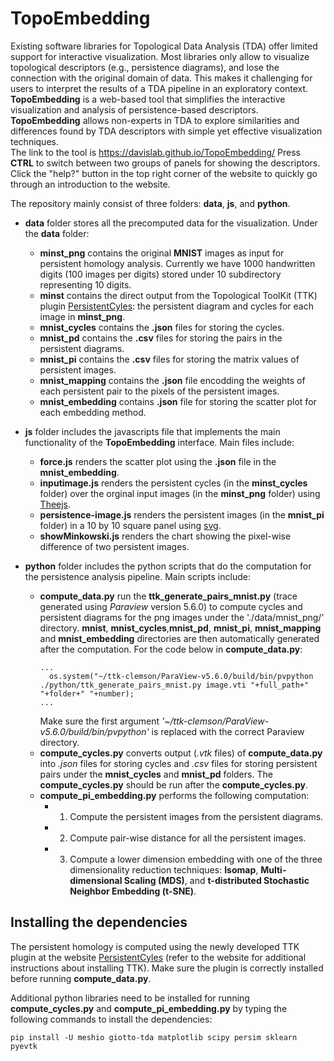 # TopoEmbedding
Existing software libraries for Topological Data Analysis (TDA) offer limited support for interactive visualization. Most libraries only allow to visualize topological descriptors (e.g., persistence diagrams), and lose the connection with the original domain of data. This makes it challenging for users to interpret the results of a TDA pipeline in an exploratory context. **TopoEmbedding** is a web-based tool that simplifies the interactive visualization and analysis of persistence-based descriptors. **TopoEmbedding** allows non-experts in TDA to explore similarities and differences found by TDA descriptors with simple yet effective visualization techniques.  
The link to the tool is https://davislab.github.io/TopoEmbedding/
Press **CTRL** to switch between two groups of panels for showing the descriptors. Click the "help?" button in the top right corner of the website to quickly go through an introduction to the website.

The repository mainly consist of three folders: **data**, **js**, and **python**.

- **data** folder stores all the precomputed data for the visualization. Under the **data** folder:
   - **minst_png** contains the original **MNIST** images as input for persistent homology analysis. Currently we have 1000 handwritten digits (100 images per digits) stored under 10 subdirectory representing 10 digits.
   - **minst** contains the direct output from the Topological ToolKit (TTK) plugin [PersistentCyles](https://github.com/IuricichF/PersistenceCycles): the persistent diagram and cycles for each image in **minst_png**.
   - **mnist_cycles** contains the **.json** files for storing the cycles. 
   - **mnist_pd** contains the **.csv** files for storing the pairs in the persistent diagrams.
   - **mnist_pi** contains the **.csv** files for storing the matrix values of persistent images.
   - **mnist_mapping** contains the **.json** file encodding the weights of each persistent pair to the pixels of the persistent images.
   - **mnist_embedding** contains **.json** file for storing the scatter plot for each embedding method.

- **js** folder includes the javascripts file that implements the main functionality of the **TopoEmbedding** interface. Main files include:
   - **force.js** renders the scatter plot using the **.json** file in the **mnist_embedding**.
   - **inputimage.js** renders the persistent cycles (in the **minst_cycles** folder) over the orginal input images (in the **minst_png** folder) using [Theejs](https://threejs.org/).
   - **persistence-image.js** renders the persistent images (in the **mnist_pi** folder) in a 10 by 10 square panel using [svg](https://developer.mozilla.org/en-US/docs/Web/SVG).
   - **showMinkowski.js** renders the chart showing the pixel-wise difference of two persistent images.

- **python** folder includes the python scripts that do the computation for the persistence analysis pipeline. Main scripts include:
  - **compute_data.py** run the **ttk_generate_pairs_mnist.py**  (trace generated using *Paraview* version 5.6.0) to compute cycles and persistent diagrams for the png images under the './data/mnist_png/' directory. **mnist**, **mnist_cycles**,**mnist_pd**, **mnist_pi**, **mnist_mapping** and **mnist_embedding** directories are then automatically generated after the computation. For the code below in **compute_data.py**:
    ```
    ...
      os.system("~/ttk-clemson/ParaView-v5.6.0/build/bin/pvpython ./python/ttk_generate_pairs_mnist.py image.vti "+full_path+" "+folder+" "+number);
    ...
    ```
    Make sure the first argument *'~/ttk-clemson/ParaView-v5.6.0/build/bin/pvpython'* is replaced with the correct Paraview directory.
  - **compute_cycles.py** converts output (*.vtk* files) of **compute_data.py** into *.json* files for storing cycles and *.csv* files for storing persistent pairs under the **mnist_cycles** and **mnist_pd** folders. The **compute_cycles.py** should be run after the **compute_cycles.py**. 
  - **compute_pi_embedding.py** performs the following computation:
    - 1. Compute the persistent images from the persistent diagrams.
    - 2. Compute pair-wise distance for all the persistent images. 
    - 3. Compute a lower dimension embedding with one of the three dimensionality reduction techniques: **Isomap**, **Multi-dimensional Scaling (MDS)**, and **t-distributed Stochastic Neighbor Embedding (t-SNE)**.

## Installing the dependencies

The persistent homology is computed using the newly developed TTK plugin at the website [PersistentCyles](https://github.com/IuricichF/PersistenceCycles) (refer to the website for additional instructions about installing TTK). Make sure the plugin is correctly installed before running **compute_data.py**.

Additional python libraries need to be installed for running **compute_cycles.py** and **compute_pi_embedding.py** by typing the following commands to install the dependencies:

```
pip install -U meshio giotto-tda matplotlib scipy persim sklearn pyevtk

```




